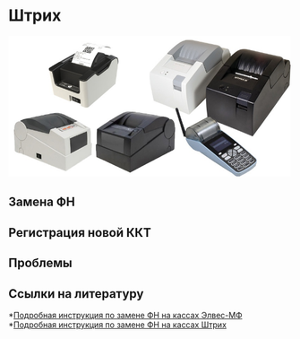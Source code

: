 # Штрих
![Штрих](https://github.com/Barsuchek/Maintenance-Center-Engineer/blob/main/Photo/KKT/Штрих.jpg)

## Замена ФН


## Регистрация новой ККТ


## Проблемы


## Ссылки на литературу
*[Подробная инструкция по замене ФН на кассах Элвес-МФ](https://tensor.ru/cto/zamena_fn_elves)
*[Подробная инструкция по замене ФН на кассах Штрих](https://tensor.ru/cto/zamena_fn_shtrih)